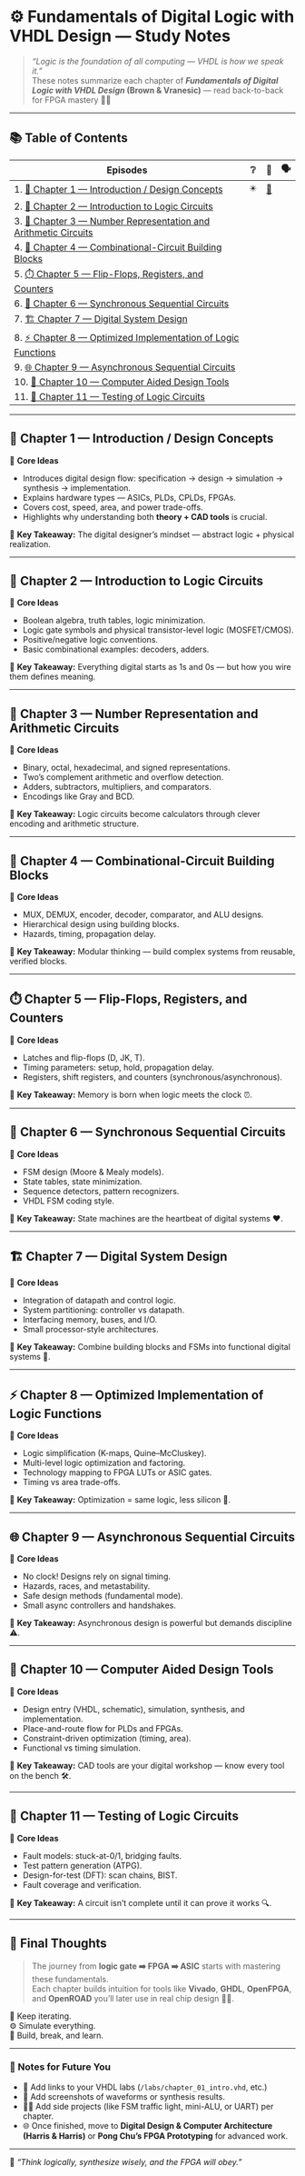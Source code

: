 # ⚙️ Fundamentals of Digital Logic with VHDL Design — Study Notes

> _“Logic is the foundation of all computing — VHDL is how we speak it.”_  
> These notes summarize each chapter of **_Fundamentals of Digital Logic with VHDL Design_ (Brown & Vranesic)** — read back-to-back for FPGA mastery 🧠💡  

---

## 📚 Table of Contents

|  Episodes                              | :grey_question:    | :scroll: | &#x1F5E3; |
|----------------------------------------|--------------------|------|-|
| 1. [🧩 Chapter 1 — Introduction / Design Concepts](#-chapter-1--introduction--design-concepts) | :eight_pointed_black_star: | [:scroll:](Chapter1) |
| 2. [🔢 Chapter 2 — Introduction to Logic Circuits](#-chapter-2--introduction-to-logic-circuits)
| 3. [🧮 Chapter 3 — Number Representation and Arithmetic Circuits](#-chapter-3--number-representation-and-arithmetic-circuits)
| 4. [🔧 Chapter 4 — Combinational-Circuit Building Blocks](#-chapter-4--combinational-circuit-building-blocks)
| 5. [⏱️ Chapter 5 — Flip-Flops, Registers, and Counters](#️-chapter-5--flip-flops-registers-and-counters)
| 6. [🔁 Chapter 6 — Synchronous Sequential Circuits](#-chapter-6--synchronous-sequential-circuits)
| 7. [🏗️ Chapter 7 — Digital System Design](#️-chapter-7--digital-system-design)
| 8. [⚡ Chapter 8 — Optimized Implementation of Logic Functions](#-chapter-8--optimized-implementation-of-logic-functions)
| 9. [🌐 Chapter 9 — Asynchronous Sequential Circuits](#-chapter-9--asynchronous-sequential-circuits)
| 10. [🧰 Chapter 10 — Computer Aided Design Tools](#-chapter-10--computer-aided-design-tools)
| 11. [🧪 Chapter 11 — Testing of Logic Circuits](#-chapter-11--testing-of-logic-circuits)

---

## 🧩 Chapter 1 — Introduction / Design Concepts
💭 **Core Ideas**
- Introduces digital design flow: specification → design → simulation → synthesis → implementation.
- Explains hardware types — ASICs, PLDs, CPLDs, FPGAs.
- Covers cost, speed, area, and power trade-offs.
- Highlights why understanding both **theory + CAD tools** is crucial.

🧠 **Key Takeaway:** The digital designer’s mindset — abstract logic + physical realization.

---

## 🔢 Chapter 2 — Introduction to Logic Circuits
🔹 **Core Ideas**
- Boolean algebra, truth tables, logic minimization.
- Logic gate symbols and physical transistor-level logic (MOSFET/CMOS).
- Positive/negative logic conventions.
- Basic combinational examples: decoders, adders.

🧠 **Key Takeaway:** Everything digital starts as 1s and 0s — but how you wire them defines meaning.

---

## 🧮 Chapter 3 — Number Representation and Arithmetic Circuits
🔹 **Core Ideas**
- Binary, octal, hexadecimal, and signed representations.
- Two’s complement arithmetic and overflow detection.
- Adders, subtractors, multipliers, and comparators.
- Encodings like Gray and BCD.

🧠 **Key Takeaway:** Logic circuits become calculators through clever encoding and arithmetic structure.

---

## 🔧 Chapter 4 — Combinational-Circuit Building Blocks
🔹 **Core Ideas**
- MUX, DEMUX, encoder, decoder, comparator, and ALU designs.
- Hierarchical design using building blocks.
- Hazards, timing, propagation delay.

🧠 **Key Takeaway:** Modular thinking — build complex systems from reusable, verified blocks.

---

## ⏱️ Chapter 5 — Flip-Flops, Registers, and Counters
🔹 **Core Ideas**
- Latches and flip-flops (D, JK, T).
- Timing parameters: setup, hold, propagation delay.
- Registers, shift registers, and counters (synchronous/asynchronous).

🧠 **Key Takeaway:** Memory is born when logic meets the clock ⏰.

---

## 🔁 Chapter 6 — Synchronous Sequential Circuits
🔹 **Core Ideas**
- FSM design (Moore & Mealy models).
- State tables, state minimization.
- Sequence detectors, pattern recognizers.
- VHDL FSM coding style.

🧠 **Key Takeaway:** State machines are the heartbeat of digital systems ❤️.

---

## 🏗️ Chapter 7 — Digital System Design
🔹 **Core Ideas**
- Integration of datapath and control logic.
- System partitioning: controller vs datapath.
- Interfacing memory, buses, and I/O.
- Small processor-style architectures.

🧠 **Key Takeaway:** Combine building blocks and FSMs into functional digital systems 🧱.

---

## ⚡ Chapter 8 — Optimized Implementation of Logic Functions
🔹 **Core Ideas**
- Logic simplification (K-maps, Quine–McCluskey).
- Multi-level logic optimization and factoring.
- Technology mapping to FPGA LUTs or ASIC gates.
- Timing vs area trade-offs.

🧠 **Key Takeaway:** Optimization = same logic, less silicon 💪.

---

## 🌐 Chapter 9 — Asynchronous Sequential Circuits
🔹 **Core Ideas**
- No clock! Designs rely on signal timing.
- Hazards, races, and metastability.
- Safe design methods (fundamental mode).
- Small async controllers and handshakes.

🧠 **Key Takeaway:** Asynchronous design is powerful but demands discipline ⚠️.

---

## 🧰 Chapter 10 — Computer Aided Design Tools
🔹 **Core Ideas**
- Design entry (VHDL, schematic), simulation, synthesis, and implementation.
- Place-and-route flow for PLDs and FPGAs.
- Constraint-driven optimization (timing, area).
- Functional vs timing simulation.

🧠 **Key Takeaway:** CAD tools are your digital workshop — know every tool on the bench 🛠️.

---

## 🧪 Chapter 11 — Testing of Logic Circuits
🔹 **Core Ideas**
- Fault models: stuck-at-0/1, bridging faults.
- Test pattern generation (ATPG).
- Design-for-test (DFT): scan chains, BIST.
- Fault coverage and verification.

🧠 **Key Takeaway:** A circuit isn’t complete until it can prove it works 🔍.

---

## 🌟 Final Thoughts
> The journey from **logic gate ➡️ FPGA ➡️ ASIC** starts with mastering these fundamentals.  
> Each chapter builds intuition for tools like **Vivado**, **GHDL**, **OpenFPGA**, and **OpenROAD** you’ll later use in real chip design 🧩💡.

🧠 Keep iterating.  
⚙️ Simulate everything.  
🚀 Build, break, and learn.

---

### 🧷 Notes for Future You
- 🔗 Add links to your VHDL labs (`/labs/chapter_01_intro.vhd`, etc.)
- 📘 Add screenshots of waveforms or synthesis results.
- 🧑‍💻 Add side projects (like FSM traffic light, mini-ALU, or UART) per chapter.
- 🌐 Once finished, move to **Digital Design & Computer Architecture (Harris & Harris)** or **Pong Chu’s FPGA Prototyping** for advanced work.

---

🧠 _“Think logically, synthesize wisely, and the FPGA will obey.”_


